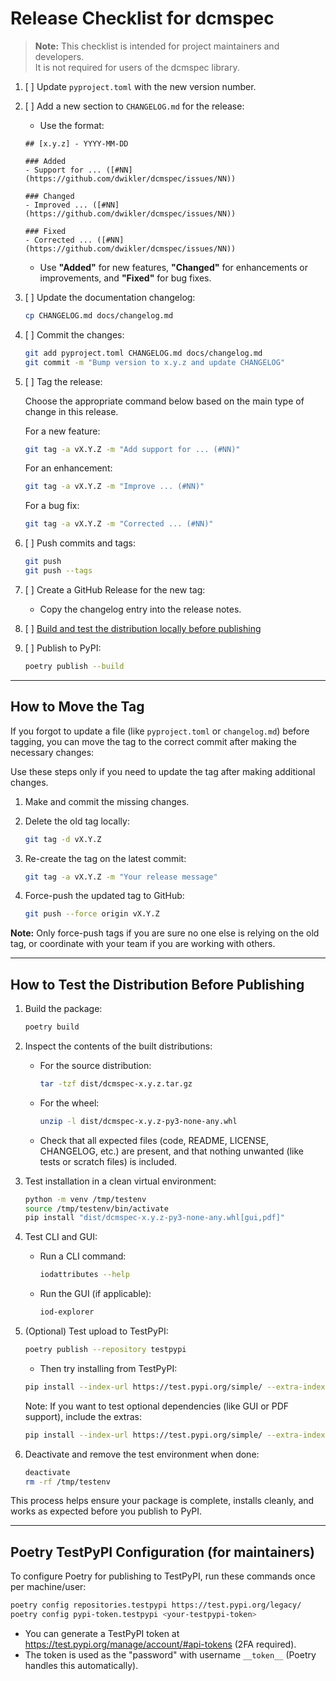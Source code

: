 # Release Checklist for dcmspec

> **Note:** This checklist is intended for project maintainers and developers.  
> It is not required for users of the dcmspec library.

1. [ ] Update `pyproject.toml` with the new version number.
2. [ ] Add a new section to `CHANGELOG.md` for the release:

   - Use the format:

   ```text
   ## [x.y.z] - YYYY-MM-DD

   ### Added
   - Support for ... ([#NN](https://github.com/dwikler/dcmspec/issues/NN))

   ### Changed
   - Improved ... ([#NN](https://github.com/dwikler/dcmspec/issues/NN))

   ### Fixed
   - Corrected ... ([#NN](https://github.com/dwikler/dcmspec/issues/NN))
   ```

   - Use **"Added"** for new features, **"Changed"** for enhancements or improvements, and **"Fixed"** for bug fixes.

3. [ ] Update the documentation changelog:

   ```bash
   cp CHANGELOG.md docs/changelog.md
   ```

4. [ ] Commit the changes:

   ```bash
   git add pyproject.toml CHANGELOG.md docs/changelog.md
   git commit -m "Bump version to x.y.z and update CHANGELOG"
   ```

5. [ ] Tag the release:

   Choose the appropriate command below based on the main type of change in this release.

   For a new feature:

   ```bash
   git tag -a vX.Y.Z -m "Add support for ... (#NN)"
   ```

   For an enhancement:

   ```bash
   git tag -a vX.Y.Z -m "Improve ... (#NN)"
   ```

   For a bug fix:

   ```bash
   git tag -a vX.Y.Z -m "Corrected ... (#NN)"
   ```

6. [ ] Push commits and tags:

   ```bash
   git push
   git push --tags
   ```

7. [ ] Create a GitHub Release for the new tag:

   - Copy the changelog entry into the release notes.

8. [ ] [Build and test the distribution locally before publishing](#how-to-test-the-distribution-before-publishing)

9. [ ] Publish to PyPI:

   ```bash
   poetry publish --build
   ```

---

## How to Move the Tag

If you forgot to update a file (like `pyproject.toml` or `changelog.md`) before tagging, you can move the tag to the correct commit after making the necessary changes:

Use these steps only if you need to update the tag after making additional changes.

1. Make and commit the missing changes.

2. Delete the old tag locally:

   ```bash
   git tag -d vX.Y.Z
   ```

3. Re-create the tag on the latest commit:

   ```bash
   git tag -a vX.Y.Z -m "Your release message"
   ```

4. Force-push the updated tag to GitHub:

   ```bash
   git push --force origin vX.Y.Z
   ```

**Note:** Only force-push tags if you are sure no one else is relying on the old tag, or coordinate with your team if you are working with others.

---

## How to Test the Distribution Before Publishing

1. Build the package:

   ```bash
   poetry build
   ```

2. Inspect the contents of the built distributions:

   - For the source distribution:

     ```bash
     tar -tzf dist/dcmspec-x.y.z.tar.gz
     ```

   - For the wheel:

     ```bash
     unzip -l dist/dcmspec-x.y.z-py3-none-any.whl
     ```

   - Check that all expected files (code, README, LICENSE, CHANGELOG, etc.) are present, and that nothing unwanted (like tests or scratch files) is included.

3. Test installation in a clean virtual environment:

   ```bash
   python -m venv /tmp/testenv
   source /tmp/testenv/bin/activate
   pip install "dist/dcmspec-x.y.z-py3-none-any.whl[gui,pdf]"
   ```

4. Test CLI and GUI:

   - Run a CLI command:

     ```bash
     iodattributes --help
     ```

   - Run the GUI (if applicable):

     ```bash
     iod-explorer
     ```

5. (Optional) Test upload to TestPyPI:

   ```bash
   poetry publish --repository testpypi
   ```

   - Then try installing from TestPyPI:

   ```bash
   pip install --index-url https://test.pypi.org/simple/ --extra-index-url https://pypi.org/simple/ dcmspec
   ```

   Note: If you want to test optional dependencies (like GUI or PDF support), include the extras:

   ```bash
   pip install --index-url https://test.pypi.org/simple/ --extra-index-url https://pypi.org/simple/ "dcmspec[gui,pdf]"
   ```

6. Deactivate and remove the test environment when done:
   ```bash
   deactivate
   rm -rf /tmp/testenv
   ```

This process helps ensure your package is complete, installs cleanly, and works as expected before you publish to PyPI.

---

## Poetry TestPyPI Configuration (for maintainers)

To configure Poetry for publishing to TestPyPI, run these commands once per machine/user:

```bash
poetry config repositories.testpypi https://test.pypi.org/legacy/
poetry config pypi-token.testpypi <your-testpypi-token>
```

- You can generate a TestPyPI token at https://test.pypi.org/manage/account/#api-tokens (2FA required).
- The token is used as the "password" with username `__token__` (Poetry handles this automatically).
